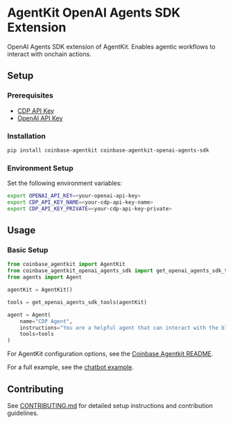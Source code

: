 # AgentKit OpenAI Agents SDK Extension

OpenAI Agents SDK extension of AgentKit. Enables agentic workflows to interact with onchain actions.

## Setup

### Prerequisites

- [CDP API Key](https://portal.cdp.coinbase.com/access/api)
- [OpenAI API Key](https://platform.openai.com/docs/quickstart#create-and-export-an-api-key)

### Installation

```bash
pip install coinbase-agentkit coinbase-agentkit-openai-agents-sdk
```

### Environment Setup

Set the following environment variables:

```bash
export OPENAI_API_KEY=<your-openai-api-key>
export CDP_API_KEY_NAME=<your-cdp-api-key-name>
export CDP_API_KEY_PRIVATE=<your-cdp-api-key-private>
```

## Usage

### Basic Setup

```python
from coinbase_agentkit import AgentKit
from coinbase_agentkit_openai_agents_sdk import get_openai_agents_sdk_tools
from agents import Agent

agentKit = AgentKit()

tools = get_openai_agents_sdk_tools(agentKit)

agent = Agent(
    name="CDP Agent",
    instructions="You are a helpful agent that can interact with the blockchain using AgentKit tools.",
    tools=tools
)
```

For AgentKit configuration options, see the [Coinbase Agentkit README](https://github.com/coinbase/agentkit/blob/master/python/coinbase-agentkit/README.md).

For a full example, see the [chatbot example](https://github.com/coinbase/agentkit/blob/master/python/examples/openai-agents-sdk-smart-wallet-chatbot/chatbot.py).

## Contributing

See [CONTRIBUTING.md](https://github.com/coinbase/agentkit/blob/master/CONTRIBUTING.md) for detailed setup instructions and contribution guidelines.
